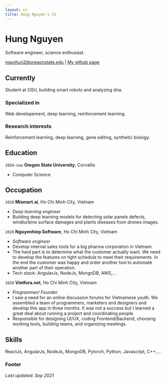 ```yaml
---
layout: cv
title: Hung Nguyen's CV
---
```

# Hung Nguyen
Software engineer, science enthusiast.

<div id="webaddress">
<a href="nguyhun2@oregonstate.edu">nguyhun2@oregonstate.edu</a>
| <a href="https://github.com/toilahung">My github page</a>
</div>


## Currently
Student at OSU, building smart robots and analyzing dna.

### Specialized in
Web developement, deep learning, reinforcement learning.

### Research interests
Reinforcement learning, deep learning, gene editing, synthetic biology.


## Education
`2020-now`
__Oregon State University__, Corvallis
- Computer Science


## Occupation
`2020`
__Mismart.ai__, Ho Chi Minh City, Vietnam
- *Deep learning engineer*
- Building deep learning models for detecting solar panels defects, windturbine surface damages and plants diseases from drones images.

`2020`
__Nguyenhiep Software__, Ho Chi Minh City, Vietnam
- *Software engineer*
- Develop internal sales tools for a big pharma corporation in Vietnam.
- The hard part is to determine what the customer actually want. We need to develop the features on tight schedule to meet their requirements. In the end the customer was happy and order another tool to automate another part of their operation.
- Tech stack: AngularJs, NodeJs, MongoDB, AWS,...

`2020`
__Vietfora.net__, Ho Chi Minh City, Vietnam
- *Programmer/ Founder*
- I saw a need for an online discussion forums for Vietnamese youth. We assembled a team of programmers, marketers and designers and develop this app in three months. It was not a success but I learned a great deal about running a project and coordinating people.
- Responsible for designing UI/UX, coding Frontend/Backend, choosing working tools, building teams, and organizing meetings.


## Skills
ReactJs, AngularJs, NodeJs, MongoDB, Pytorch, Python, Javascript, C++,...

### Footer
*Last updated: Sep 2021*
